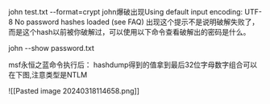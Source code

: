 john test.txt --format=crypt
 john爆破出现Using default input encoding: UTF-8 No password hashes loaded (see FAQ)
 出现这个提示不是说明破解失败了，而是这个hash以前被你破解过，可以使用以下命令查看破解出的密码是什么。

john --show password.txt

msf永恒之蓝命令执行后：
hashdump得到的值拿到最后32位字母数字组合可以在下图,注意类型是NTLM

![[Pasted image 20240318114658.png]]